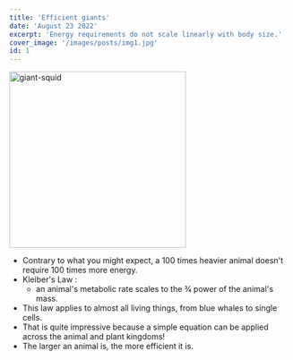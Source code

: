 ```yaml
---
title: 'Efficient giants'
date: 'August 23 2022'
excerpt: 'Energy requirements do not scale linearly with body size.'
cover_image: '/images/posts/img1.jpg'
id: 1
---
```


<img src='/images/content/giant-squid.jpg' width='315' alt='giant-squid' />

- Contrary to what you might expect, a 100 times heavier animal doesn't require 100 times more energy.
- Kleiber's Law :
  - an animal's metabolic rate scales to the 3⁄4 power of the animal's mass.
- This law applies to almost all living things, from blue whales to single cells.
- That is quite impressive because a simple equation can be applied across the animal and plant kingdoms!
- The larger an animal is, the more efficient it is.
